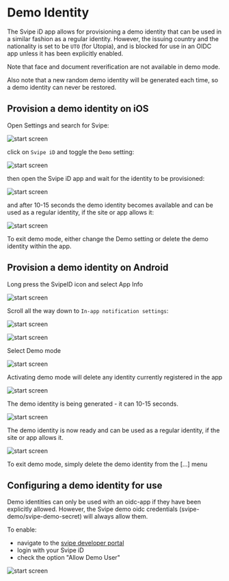# Demo Identity

The Svipe iD app allows for provisioning a demo identity that can be used in a
similar fashion as a regular identity. However, the issuing country and the
nationality is set to be `UTO` (for Utopia), and is blocked for use in an OIDC
app unless it has been explicitly enabled.

Note that face and document reverification are not available in demo mode.

Also note that a new random demo identity will be generated each time, so a demo
identity can never be restored.


## Provision a demo identity on iOS

Open Settings and search for Svipe:

![start screen](./images/demo-identity/demo-ios-1.jpg)

click on `Svipe iD` and toggle the `Demo` setting:

![start screen](./images/demo-identity/demo-ios-2.jpg)

then open the Svipe iD app and wait for the identity to be provisioned:

![start screen](./images/demo-identity/demo-ios-3.jpg)

and after 10-15 seconds the demo identity becomes available and can be used as a
regular identity, if the site or app allows it:

![start screen](./images/demo-identity/demo-ios-4.jpg)

To exit demo mode, either change the Demo setting or delete the demo identity within the app.


## Provision a demo identity on Android

Long press the SvipeID icon and select App Info

![start screen](./images/demo-identity/demo-android-1.jpg)

Scroll all the way down to `In-app notification settings`:

![start screen](./images/demo-identity/demo-android-2.jpg)


![start screen](./images/demo-identity/demo-android-3.jpg)

Select Demo mode

![start screen](./images/demo-identity/demo-android-4.jpg)

Activating demo mode will delete any identity currently registered in the app

![start screen](./images/demo-identity/demo-android-5.jpg)

The demo identity is being generated - it can 10-15 seconds.

![start screen](./images/demo-identity/demo-android-6.jpg)

The demo identity is now ready and can be used as a regular identity, if the
site or app allows it.

![start screen](./images/demo-identity/demo-android-7.jpg)

To exit demo mode, simply delete the demo identity from the [...] menu



## Configuring a demo identity for use

Demo identities can only be used with an oidc-app if they have been explicitly
allowed. However, the Svipe demo oidc credentials (svipe-demo/svipe-demo-secret)
will always allow them.

To enable:
* navigate to the [svipe developer portal](https://developer.svipe.com)
* login with your Svipe iD
* check the option "Allow Demo User"

![start screen](./images/demo-identity/demo-ok.jpg)
